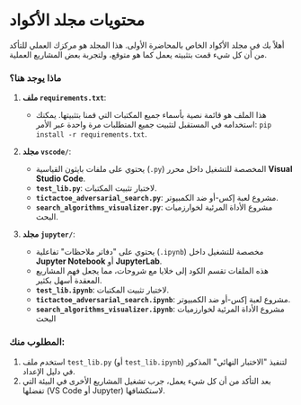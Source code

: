 # محتويات مجلد الأكواد

أهلاً بك في مجلد الأكواد الخاص بالمحاضرة الأولى. هذا المجلد هو مركزك العملي للتأكد من أن كل شيء قمت بتثبيته يعمل كما هو متوقع، ولتجربة بعض المشاريع العملية.

### ماذا يوجد هنا؟

1.  **ملف `requirements.txt`**:
    *   هذا الملف هو قائمة نصية بأسماء جميع المكتبات التي قمنا بتثبيتها. يمكنك استخدامه في المستقبل لتثبيت جميع المتطلبات مرة واحدة عبر الأمر: `pip install -r requirements.txt`.

2.  **مجلد `vscode/`**:
    *   يحتوي على ملفات بايثون القياسية (`.py`) المخصصة للتشغيل داخل محرر **Visual Studio Code**.
    *   **`test_lib.py`**: لاختبار تثبيت المكتبات.
    *   **`tictactoe_adversarial_search.py`**: مشروع لعبة إكس-أو ضد الكمبيوتر.
    *   **`search_algorithms_visualizer.py`**: مشروع الأداة المرئية لخوارزميات البحث.

3.  **مجلد `jupyter/`**:
    *   يحتوي على "دفاتر ملاحظات" تفاعلية (`.ipynb`) مخصصة للتشغيل داخل **Jupyter Notebook** أو **JupyterLab**.
    *   هذه الملفات تقسم الكود إلى خلايا مع شروحات، مما يجعل فهم المشاريع المعقدة أسهل بكثير.
    *   **`test_lib.ipynb`**: لاختبار تثبيت المكتبات.
    *   **`tictactoe_adversarial_search.ipynb`**: مشروع لعبة إكس-أو ضد الكمبيوتر.
    *   **`search_algorithms_visualizer.ipynb`**: مشروع الأداة المرئية لخوارزميات البحث

### المطلوب منك:

1.  استخدم ملف `test_lib.py` (أو `test_lib.ipynb`) لتنفيذ "الاختبار النهائي" المذكور في دليل الإعداد.
2.  بعد التأكد من أن كل شيء يعمل، جرب تشغيل المشاريع الأخرى في البيئة التي تفضلها (VS Code أو Jupyter) لاستكشافها.
